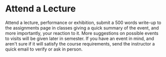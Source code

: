 # Attend a Lecture
Attend a lecture, performance or exhibition, submit a 500 words write-up to the assignments page in classes giving a quick summary of the event, and more importantly, your reaction to it. 
More suggestions on possible events to visits will be given later in semester. 
If you have an event in mind, and aren't sure if it will satisfy the course requirements, send the instructor a quick email to verify or ask in person. 
